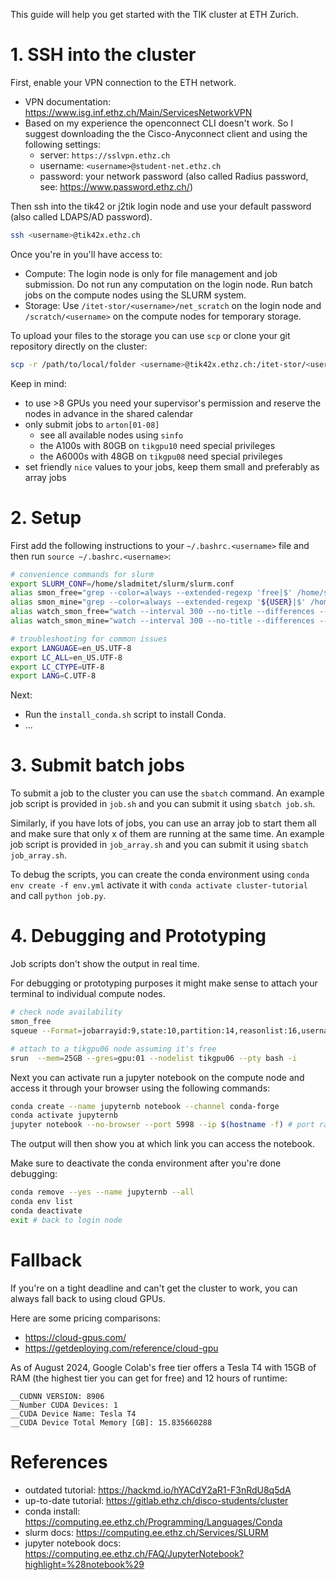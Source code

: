 This guide will help you get started with the TIK cluster at ETH Zurich.

# 1. SSH into the cluster

First, enable your VPN connection to the ETH network.

- VPN documentation: https://www.isg.inf.ethz.ch/Main/ServicesNetworkVPN
- Based on my experience the openconnect CLI doesn't work. So I suggest downloading the the Cisco-Anyconnect client and using the following settings:
	- server: `https://sslvpn.ethz.ch`
	- username: `<username>@student-net.ethz.ch`
	- password: your network password (also called Radius password, see: https://www.password.ethz.ch/)

Then ssh into the tik42 or j2tik login node and use your default password (also called LDAPS/AD password).

```bash
ssh <username>@tik42x.ethz.ch
```

Once you're in you'll have access to:

- Compute: The login node is only for file management and job submission. Do not run any computation on the login node. Run batch jobs on the compute nodes using the SLURM system.
- Storage: Use `/itet-stor/<username>/net_scratch` on the login node and `/scratch/<username>` on the compute nodes for temporary storage.

To upload your files to the storage you can use `scp` or clone your git repository directly on the cluster:

```bash
scp -r /path/to/local/folder <username>@tik42x.ethz.ch:/itet-stor/<username>/net_scratch
```

Keep in mind:

- to use >8 GPUs you need your supervisor's permission and reserve the nodes in advance in the shared calendar
- only submit jobs to `arton[01-08]`
	- see all available nodes using `sinfo`
	- the A100s with 80GB on `tikgpu10` need special privileges
	- the A6000s with 48GB on `tikgpu08` need special privileges
- set friendly `nice` values to your jobs, keep them small and preferably as array jobs

# 2. Setup

First add the following instructions to your `~/.bashrc.<username>` file and then run `source ~/.bashrc.<username>`:

```bash
# convenience commands for slurm
export SLURM_CONF=/home/sladmitet/slurm/slurm.conf
alias smon_free="grep --color=always --extended-regexp 'free|$' /home/sladmitet/smon.txt"
alias smon_mine="grep --color=always --extended-regexp '${USER}|$' /home/sladmitet/smon.txt"
alias watch_smon_free="watch --interval 300 --no-title --differences --color \"grep --color=always --extended-regexp 'free|$' /home/sladmitet/smon.txt\""
alias watch_smon_mine="watch --interval 300 --no-title --differences --color \"grep --color=always --extended-regexp '${USER}|$' /home/sladmitet/smon.txt\""

# troubleshooting for common issues
export LANGUAGE=en_US.UTF-8
export LC_ALL=en_US.UTF-8
export LC_CTYPE=UTF-8
export LANG=C.UTF-8
```

Next:

- Run the `install_conda.sh` script to install Conda.
- ...







# 3. Submit batch jobs

To submit a job to the cluster you can use the `sbatch` command. An example job script is provided in `job.sh` and you can submit it using `sbatch job.sh`.

Similarly, if you have lots of jobs, you can use an array job to start them all and make sure that only x of them are running at the same time. An example job script is provided in `job_array.sh` and you can submit it using `sbatch job_array.sh`.

To debug the scripts, you can create the conda environment using `conda env create -f env.yml` activate it with `conda activate cluster-tutorial` and call `python job.py`.












# 4. Debugging and Prototyping

Job scripts don't show the output in real time.

For debugging or prototyping purposes it might make sense to attach your terminal to individual compute nodes.

```bash
# check node availability
smon_free
squeue --Format=jobarrayid:9,state:10,partition:14,reasonlist:16,username:10,tres-alloc:47,timeused:11,command:140,nodelist:20

# attach to a tikgpu06 node assuming it's free
srun  --mem=25GB --gres=gpu:01 --nodelist tikgpu06 --pty bash -i
```

Next you can activate run a jupyter notebook on the compute node and access it through your browser using the following commands:

```bash
conda create --name jupyternb notebook --channel conda-forge
conda activate jupyternb
jupyter notebook --no-browser --port 5998 --ip $(hostname -f) # port range [5900-5999]
```

The output will then show you at which link you can access the notebook.

Make sure to deactivate the conda environment after you're done debugging:

```bash
conda remove --yes --name jupyternb --all
conda env list
conda deactivate
exit # back to login node
```

# Fallback

If you're on a tight deadline and can't get the cluster to work, you can always fall back to using cloud GPUs.

Here are some pricing comparisons:

- https://cloud-gpus.com/
- https://getdeploying.com/reference/cloud-gpu

As of August 2024, Google Colab's free tier offers a Tesla T4 with 15GB of RAM (the highest tier you can get for free) and 12 hours of runtime:

```
__CUDNN VERSION: 8906
__Number CUDA Devices: 1
__CUDA Device Name: Tesla T4
__CUDA Device Total Memory [GB]: 15.835660288
```

# References

- outdated tutorial: https://hackmd.io/hYACdY2aR1-F3nRdU8q5dA
- up-to-date tutorial: https://gitlab.ethz.ch/disco-students/cluster
- conda install: https://computing.ee.ethz.ch/Programming/Languages/Conda
- slurm docs: https://computing.ee.ethz.ch/Services/SLURM
- jupyter notebook docs: https://computing.ee.ethz.ch/FAQ/JupyterNotebook?highlight=%28notebook%29
